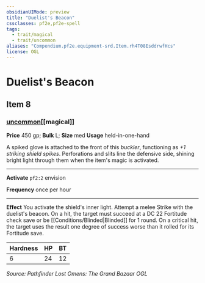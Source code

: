 ```yaml
---
obsidianUIMode: preview
title: "Duelist's Beacon"
cssclasses: pf2e,pf2e-spell
tags:
  - trait/magical
  - trait/uncommon
aliases: "Compendium.pf2e.equipment-srd.Item.rh4T08EsddrwfHcs"
license: OGL
---
```

# Duelist's Beacon
## Item 8
### [uncommon](uncommon "Uncommon Rarity Trait")[[magical]]


**Price** 450 gp; 
**Bulk** L; **Size** med
**Usage** held-in-one-hand

A spiked glove is attached to the front of this _buckler_, functioning as _+1 striking shield spikes_. Perforations and slits line the defensive side, shining bright light through them when the item's magic is activated.

* * *

**Activate** `pf2:2` envision

**Frequency** once per hour

* * *

**Effect** You activate the shield's inner light. Attempt a melee Strike with the duelist's beacon. On a hit, the target must succeed at a DC 22 Fortitude check save or be [[Conditions/Blinded|Blinded]] for 1 round. On a critical hit, the target uses the result one degree of success worse than it rolled for its Fortitude save.

  

| Hardness | HP | BT |
| --- | --- | --- |
| 6 | 24 | 12 |

*Source: Pathfinder Lost Omens: The Grand Bazaar*
*OGL*